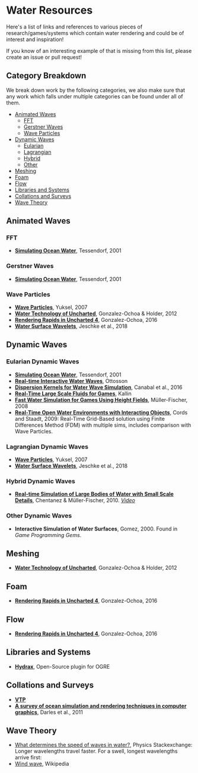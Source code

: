 # Water Resources

Here's a list of links and references to various pieces of research/games/systems which contain water rendering and could be of interest and inspiration!

If you know of an interesting example of that is missing from this list, please create an issue or pull request!

## Category Breakdown

We break down work by the following categories, we also make sure that any work which falls under multiple categories can be found under all of them.

  - [Animated Waves](#animated-waves)
    - [FFT](#fft)
    - [Gerstner Waves](#gerstner-waves)
    - [Wave Particles](#wave-particles)
  - [Dynamic Waves](#dynamic-waves)
    - [Eularian](#eularian-dynamic-waves)
    - [Lagrangian](#lagrangian-dynamic-waves)
    - [Hybrid](#hybrid-dynamic-waves)
    - [Other](#other-dynamic-waves)
  - [Meshing](#meshing)
  - [Foam](#foam)
  - [Flow](#flow)
  - [Libraries and Systems](#libraries-and-systems)
  - [Collations and Surveys](#collations-and-surveys)
  - [Wave Theory](#wave-theory)
  <!-- TODO
  - [3D Sims](#3d-sims)
    - [Eularian](#eularian-3d-sims)
    - [Lagrangian](#lagrangian-3d-sims)
    -->


## Animated Waves

### FFT
  - __[Simulating Ocean Water](http://citeseerx.ist.psu.edu/viewdoc/download?doi=10.1.1.131.5567&rep=rep1&type=pdf)__, Tessendorf, 2001

### Gerstner Waves
  - __[Simulating Ocean Water](http://citeseerx.ist.psu.edu/viewdoc/download?doi=10.1.1.131.5567&rep=rep1&type=pdf)__, Tessendorf, 2001

### Wave Particles
  - __[Wave Particles](http://www.cemyuksel.com/research/waveparticles/)__, Yuksel, 2007
  - __[Water Technology of Uncharted](https://cgzoo.files.wordpress.com/2012/04/water-technology-of-uncharted-gdc-2012.pdf)__, Gonzalez-Ochoa & Holder, 2012
  - __[Rendering Rapids in Uncharted 4](http://advances.realtimerendering.com/s2016/Rendering%20rapids%20in%20Uncharted%204.pptx)__, Gonzalez-Ochoa, 2016
  - __[Water Surface Wavelets](http://visualcomputing.ist.ac.at/publications/2018/WSW/)__, Jeschke et al., 2018

## Dynamic Waves

### Eularian Dynamic Waves
  - __[Simulating Ocean Water](http://citeseerx.ist.psu.edu/viewdoc/download?doi=10.1.1.131.5567&rep=rep1&type=pdf)__, Tessendorf, 2001
  - __[Real-time Interactive Water Waves](http://www.dice.se/wp-content/uploads/2014/12/water-interaction-ottosson_bjorn.pdf)__, Ottosson
  - __[Dispersion Kernels for Water Wave Simulation](https://gmrv.es/Publications/2016/CMTKPO16/main.pdf)__, Canabal et al., 2016
  - __[Real-Time Large Scale Fluids for Games](https://pdfs.semanticscholar.org/a3c5/5aeda63895d846c38ae23e921cec7320f584.pdf)__, Kallin
  - __[Fast Water Simulation for Games Using Height Fields](http://matthias-mueller-fischer.ch/talks/GDC2008.pdf)__, Müller-Fischer, 2008
  - __[Real-Time Open Water Environments with Interacting Objects](http://citeseerx.ist.psu.edu/viewdoc/download?doi=10.1.1.162.2833&rep=rep1&type=pdf)__, Cords and Staadt, 2009: Real-Time Grid-Based solution using Finite Differences Method (FDM) with multiple sims, includes comparison with Wave Particles.

### Lagrangian Dynamic Waves
  - __[Wave Particles](http://www.cemyuksel.com/research/waveparticles/)__, Yuksel, 2007
  - __[Water Surface Wavelets](http://visualcomputing.ist.ac.at/publications/2018/WSW/)__, Jeschke et al., 2018

### Hybrid Dynamic Waves
  - __[Real-time Simulation of Large Bodies of Water with Small Scale Details](https://www.semanticscholar.org/paper/Real-time-Simulation-of-Large-Bodies-of-Water-with-Chentanez-M%C3%BCller/8b89fb1c664b742271e0f19a9efe8492f14074f5)__, Chentanez & Müller-Fischer, 2010. _[Video](https://www.youtube.com/watch?v=bojdpqi2l_o)_

### Other Dynamic Waves
  - __Interactive Simulation of Water Surfaces__, Gomez, 2000. Found in _Game Programming Gems_.

## Meshing
  - __[Water Technology of Uncharted](https://cgzoo.files.wordpress.com/2012/04/water-technology-of-uncharted-gdc-2012.pdf)__, Gonzalez-Ochoa & Holder, 2012

## Foam
  - __[Rendering Rapids in Uncharted 4](http://advances.realtimerendering.com/s2016/Rendering%20rapids%20in%20Uncharted%204.pptx)__, Gonzalez-Ochoa, 2016

## Flow
  - __[Rendering Rapids in Uncharted 4](http://advances.realtimerendering.com/s2016/Rendering%20rapids%20in%20Uncharted%204.pptx)__, Gonzalez-Ochoa, 2016

## Libraries and Systems
  - __[Hydrax](https://github.com/imperative/CommunityHydrax)__, Open-Source plugin for OGRE

## Collations and Surveys
  - __[VTP](http://vterrain.org/Water/)__
  - __[A survey of ocean simulation and rendering techniques in computer graphics](https://arxiv.org/pdf/1109.6494.pdf)__, Darles et al., 2011

## Wave Theory
  - [What determines the speed of waves in water?](https://physics.stackexchange.com/questions/121327/what-determines-the-speed-of-waves-in-water/121330#121330), Physics Stackexchange: Longer wavelengths travel faster. For a swell, longest wavelengths arrive first:
  - [Wind wave](https://en.wikipedia.org/wiki/Wind_wave), Wikipedia
<!--
  - https://topex.ucsd.edu/ps/trujillo_waves.pdf : Great text about water waves of all types:
  - http://www.dartmouth.edu/~cushman/books/EFM/chap4.pdf : Nice chapter on water wave phenomena, shows pressure profile of wind travelling over and obstacle.
  - http://www-eaps.mit.edu/~rap/courses/12333_notes/dispersion.pdf : Useful notes on dispersive and non-dispersive waves.
  - https://thayer.dartmouth.edu/~d30345d/books/EFM/chap4.pdf : More notes on waves.
  - https://ccrma.stanford.edu/~jos/pasp/Dispersive_1D_Wave_Equation.html : Dispersive wave equation.
  - http://www.bu.edu/pasi-tsunami/files/2013/01/daytwo12.pdf : Dispersion does not apply to tsunamis.
  - https://pdfs.semanticscholar.org/c902/c4f2c61734cbf4ec7ee8b792ccb01644943d.pdf, Thuery: Detailed SWE description
  - http://kestrel.nmt.edu/~raymond/classes/ph332/notes/shallowgov/shallowgov.pdf, Using SWE for ocean on large scales
  - Three stages of how wind generates waves, with refs: https://www.wikiwaves.org/Ocean-Wave_Spectra
  - Miles - how energy is transferred from wind to wave: https://www.cambridge.org/core/journals/journal-of-fluid-mechanics/article/on-the-generation-of-surface-waves-by-shear-flows/40B503619B6D4571BEF3D31CB8925084
  - Realistic simulation of waves using wave spectra: https://hal.archives-ouvertes.fr/file/index/docid/307938/filename/frechot_realistic_simulation_of_ocean_surface_using_wave_spectra.pdf
  - Nice practical demo about testing different wave breakers: https://youtu.be/3yNoy4H2Z-o
  - Useful notes/diagrams on waves: http://hyperphysics.phy-astr.gsu.edu/hbase/Waves/watwav2.html, http://hyperphysics.phy-astr.gsu.edu/hbase/watwav.html#c1
  - Nice slides on natural wave phenomena http://www2.ess.ucla.edu/~schauble/EPSS15_Oceanography/LEC13S17_Waves_6perpage.pdf
  - Demonstration that Gerstner wave motion is physically possible https://www.tandfonline.com/doi/abs/10.2991/jnmp.2008.15.S2.7
-->

<!--TODO: Add and organise these
* Weta - Synthesizing waves from animated heightfields - 2012 - deals with optimizing a physical ocean surface to match an artist authored shape, numerical issues with tanh(), eliminating overlaps, computing a 3D velocity field: http://cs.au.dk/~bang/publications/NielsenSoderstromBridsonTOG2012.pdf
* Hitman Ocean Technology - they mix a few systems together (thanks for link @ajweeks) https://www.eidosmontreal.com/en/news/hitman-ocean-technology
* Kass - derive / justify wave equation: http://citeseerx.ist.psu.edu/viewdoc/download?doi=10.1.1.89.1204&rep=rep1&type=pdf


### Wave Theory



### Wave Simulation

* Mode splitting - surface + volume sim combined: http://www.hilkocords.de/publications/mode_splitting.pdf
* Boat interaction: https://www.youtube.com/watch?v=YK_Za2MY2a0 , paper: http://www.hilkocords.de/publications/open_water.pdf
* Setting up boat interactioin in maya: https://www.youtube.com/watch?v=O-8ow82gQw8 . Touches on issues related to combining heightfield with displacement texture, and the wake lagging behind the object.
* Water Surface Wavelets - Jeschke et al. SIGGRAPH 2018 - http://visualcomputing.ist.ac.at/publications/2018/WSW/ - Interesting rederivation of water motion into a more computationally friendly form. The LOD system in Crest is very competitive with this technique.
* Lecture notes on numerical wave sim, makes use of Courant number directly - https://www.uio.no/studier/emner/matnat/ifi/nedlagte-emner/INF2340/v05/foiler/sim04.pdf
* Insomniac's Water Rendering System for Resistance 2: https://www.gamedevs.org/uploads/insomniac-water.pdf 

### Wave Particles

* Original wave particles work: http://www.cemyuksel.com/research/waveparticles/
* Water Surface Wavelets: http://visualcomputing.ist.ac.at/publications/2018/WSW/

### 3D Simulation

* Bubble sim. Hill spherical vortex - irrotational flow around sphere. http://matthias-mueller-fischer.ch/publications/bubbles.pdf

-->